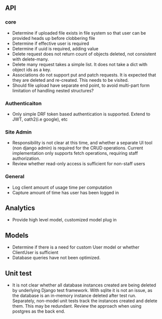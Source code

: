 ## API
### core
* Determine if uploaded file exists in file system so that user can be provided heads up before clobbering file
* Determine if effective user is required
* Determine if uuid is required, adding value
* Delete request does not return count of objects deleted, not consistent with delete-many.
* Delete many request takes a simple list.  It does not take a dict with object ids as a key.
* Associations do not support put and patch requests.  It is expected that they are deleted
  and re-created.  This needs to be visited.
* Should file upload have separate end point, to avoid multi-part form limitation of handling
  nested structures?

### Authenticaiton
* Only simple DRF token based authentication is supported.  Extend to JWT, oath2(i.e google), etc

### Site Admin
* Responsibility is not clear at this time, and whether a separate UI tool (non django admin) is required for the
  CRUD operations.  Current implementation only supports fetch operations, requiring staff authorization.
* Review whether read-only access is sufficient for non-staff users

### General
* Log client amount of usage time per computation
* Capture amount of time has user has been logged in

## Analytics
* Provide high level model, customized model plug in

## Models
* Determine if there is a need for custom User model or whether ClientUser is sufficient
* Database queries have not been optimized.

## Unit test
* It is not clear whether all database instances created are being deleted by underlying Django test framework.
  With sqlite it is not an issue, as the database is an in-memory instance deleted after test run.
  Separately, non-model unit tests track the instances created and delete them.  This may be redundant.
  Review the approach when using postgres as the back end.
